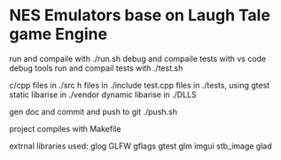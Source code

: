# NES Emulators base on Laugh Tale game Engine

run and compaile with ./run.sh
debug and compaile tests with vs code debug tools
run and compail tests with ./test.sh

c/cpp files in ./src
h files in ./include
test.cpp files in ./tests, using gtest
static libarise in ./vendor
dynamic libarise in ./DLLS

gen doc and commit and push to git ./push.sh

project compiles with Makefile

extrnal libraries used:
      glog
      GLFW
      gflags
      gtest
      glm
      imgui
      stb_image
      glad

